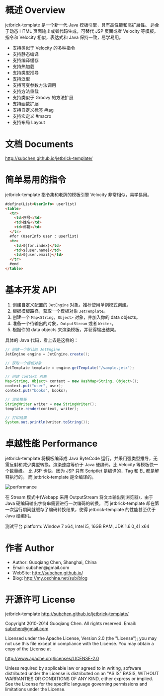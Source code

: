 概述 Overview
==================

jetbrick-template 是一个新一代 Java 模板引擎，具有高性能和高扩展性。 适合于动态 HTML 页面输出或者代码生成，可替代 JSP 页面或者 Velocity 等模板。 指令和 Velocity 相似，表达式和 Java 保持一致，易学易用。

* 支持类似于 Velocity 的多种指令
* 支持静态编译
* 支持编译缓存
* 支持热加载
* 支持类型推导
* 支持泛型
* 支持可变参数方法调用
* 支持方法重载
* 支持类似于 Groovy 的方法扩展
* 支持函数扩展
* 支持自定义标签 #tag
* 支持宏定义 #macro
* 支持布局 Layout

文档 Documents
=================

http://subchen.github.io/jetbrick-template/

简单易用的指令
=================

jetbrick-template 指令集和老牌的模板引擎 Velocity 非常相似，易学易用。

```html
#define(List<UserInfo> userlist)
<table>
  <tr>
    <td>序号</td>
    <td>姓名</td>
    <td>邮箱</td>
  </tr>
  #for (UserInfo user : userlist)
  <tr>
    <td>${for.index}</td>
    <td>${user.name}</td>
    <td>${user.email}</td>
  </tr>
  #end
</table>
```

基本开发 API 
=================

1. 创建自定义配置的 `JetEngine` 对象。推荐使用单例模式创建。
2. 根据模板路径，获取一个模板对象 `JetTemplate`。
3. 创建一个 `Map<String, Object>` 对象，并加入你的 data objects。
5. 准备一个待输出的对象，`OutputStream` 或者 `Writer`。
6. 根据你的 data objects 来渲染模板，并获得输出结果。

具体的 Java 代码，看上去是这样的：

```java
// 创建一个默认的 JetEngine
JetEngine engine = JetEngine.create(); 

// 获取一个模板对象
JetTemplate template = engine.getTemplate("/sample.jetx");

// 创建 context 对象
Map<String, Object> context = new HashMap<String, Object>();
context.put("user", user);
context.put("books", books);

// 渲染模板
StringWriter writer = new StringWriter();
template.render(context, writer);

// 打印结果
System.out.println(writer.toString());
```


卓越性能 Performance
========================

jetbrick-template 将模板编译成 Java ByteCode 运行，并采用强类型推导，无需反射和减少类型转换。渲染速度等价于 Java 硬编码。比 Velocity 等模板快一个数量级。 比 JSP 也快，因为 JSP 只有 Scriptlet 是编译的，Tag 和 EL 都是解释执行的。 而 jetbrick-template 是全编译的。

![performance](http://subchen.github.io/assets/images/perfermance.png)

在 Stream 模式中(Webapp 采用 OutputStream 将文本输出到浏览器)，由于 Java 硬编码输出字符串需要进行一次编码的转换。 而 jetbrick-template 却在第一次运行期间就缓存了编码转换结果，使得 jetbrick-template 的性能甚至优于 Java 硬编码。

测试平台 platform: Window 7 x64, Intel i5, 16GB RAM, JDK 1.6.0_41 x64


作者 Author
===================

* Author: Guoqiang Chen, Shanghai, China
* Email: subchen&#64;gmail.com
* WebSite: http://subchen.github.io/
* Blog: http://my.oschina.net/sub/blog


开源许可 License
===================

jetbrick-template
http://subchen.github.io/jetbrick-template/

Copyright 2010-2014 Guoqiang Chen. All rights reserved.
Email: subchen@gmail.com

Licensed under the Apache License, Version 2.0 (the "License");
you may not use this file except in compliance with the License.
You may obtain a copy of the License at

  http://www.apache.org/licenses/LICENSE-2.0

Unless required by applicable law or agreed to in writing, software
distributed under the License is distributed on an "AS IS" BASIS,
WITHOUT WARRANTIES OR CONDITIONS OF ANY KIND, either express or implied.
See the License for the specific language governing permissions and
limitations under the License.
